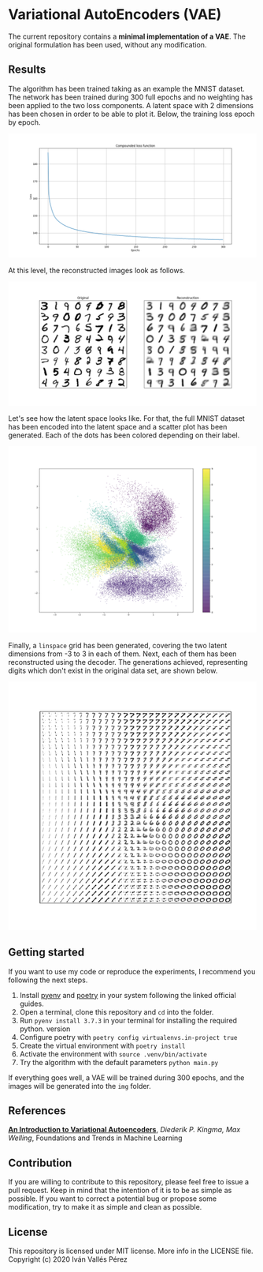 # Variational AutoEncoders (VAE)
The current repository contains a **minimal implementation of a VAE**. The original
formulation has been used, without any modification.

## Results
The algorithm has been trained taking as an example the MNIST dataset. The network
has been trained during 300 full epochs and no weighting has been applied to the
two loss components. A latent space with 2 dimensions has been chosen in order to be able to plot it. Below, the training loss epoch by epoch.

![](img/loss_mnist.png)

At this level, the reconstructed images look as follows.

![](img/sample_mnist.png)

Let's see how the latent space looks like. For that, the full MNIST dataset has been encoded into the latent space and a scatter plot has been generated. Each of the dots has been colored depending on their label.

![](img/projection_mnist.png)

Finally, a `linspace` grid has been generated, covering the two latent dimensions from -3 to 3 in each of them. Next, each of them has been reconstructed using the decoder. The generations achieved, representing digits which don't exist in the original data set, are shown below.

![](img/generation_mnist.png)

## Getting started
If you want to use my code or reproduce the experiments, I recommend you following the next steps.

1. Install [pyenv](https://github.com/pyenv/pyenv) and [poetry](https://python-poetry.org/) in your system following the linked official guides.
2. Open a terminal, clone this repository and `cd` into the folder.
3. Run `pyenv install 3.7.3` in your terminal for installing the required python.
   version
4. Configure poetry with `poetry config virtualenvs.in-project true`
5. Create the virtual environment with `poetry install`
6. Activate the environment with `source .venv/bin/activate`
7. Try the algorithm with the default parameters `python main.py`

If everything goes well, a VAE will be trained during 300 epochs, and the images will be generated into the `img`
folder.


## References
[**An Introduction to Variational Autoencoders**](https://arxiv.org/abs/1906.02691), *Diederik P. Kingma, Max Welling*, Foundations and Trends in Machine Learning
## Contribution
If you are willing to contribute to this repository, please feel free to issue a pull request. Keep in mind that the intention of it is to be as simple as possible. If you want to correct a potential bug or propose some modification, try to make it as simple and clean as possible.

## License
This repository is licensed under MIT license. More info in the LICENSE file. Copyright (c) 2020 Iván Vallés Pérez